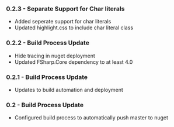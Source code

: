 ### 0.2.3 - Separate Support for Char literals
* Added seperate support for char literals
* Updated highlight.css to include char literal class

### 0.2.2 - Build Process Update
* Hide tracing in nuget deployment
* Updated FSharp.Core dependency to at least 4.0

### 0.2.1 - Build Process Update
* Updates to build automation and deployment

### 0.2 - Build Process Update
* Configured build process to automatically push master to nuget
